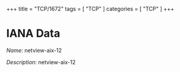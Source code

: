 +++
title = "TCP/1672"
tags = [ "TCP" ]
categories = [ "TCP" ]
+++

# IANA Data

_Name:_ netview-aix-12

_Description:_ netview-aix-12

